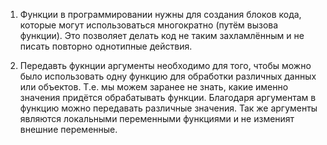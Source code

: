 1. Функции в программировании нужны для создания блоков кода, которые могут использоваться многократно (путём вызова функции). Это позволяет делать код не таким захламлённым и не писать повторно однотипные действия.

2. Передавть фукнции аргументы необходимо для того, чтобы можно было использовать одну функцию для обработки различных данных или объектов. Т.е. мы можем заранее не знать, какие именно значения придётся обрабатывать функции. Благодаря аргументам в функцию можно передавать различные значения. Так же аргументы являются локальными переменными функциями и не изменият внешние переменные.